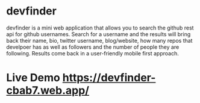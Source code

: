 # devfinder
devfinder is a mini web application that allows you to search the github rest api for github usernames. Search for a username and the results will bring back their name, bio, twitter username, blog/website, how many repos that develpoer has as well as followers and the number of people they are following. Results come back in a user-friendly mobile first approach. 
# Live Demo https://devfinder-cbab7.web.app/
